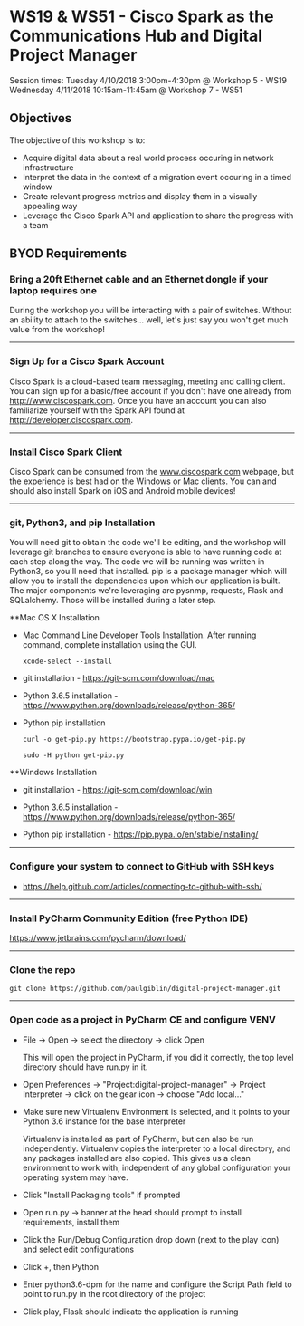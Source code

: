 # WS19 & WS51 - Cisco Spark as the Communications Hub and Digital Project Manager
Session times:
Tuesday 4/10/2018 3:00pm-4:30pm @ Workshop 5 - WS19
Wednesday 4/11/2018 10:15am-11:45am @ Workshop 7 - WS51

## Objectives
The objective of this workshop is to:

* Acquire digital data about a real world process occuring in network infrastructure
* Interpret the data in the context of a migration event occuring in a timed window
* Create relevant progress metrics and display them in a visually appealing way
* Leverage the Cisco Spark API and application to share the progress with a team

## BYOD Requirements
### Bring a 20ft Ethernet cable and an Ethernet dongle if your laptop requires one
During the workshop you will be interacting with a pair of switches. Without an ability to attach to the switches... well, let's just say you won't get much value from the workshop!

---

### Sign Up for a Cisco Spark Account
Cisco Spark is a cloud-based team messaging, meeting and calling client. You can sign up for a basic/free account if you don't have one already from http://www.ciscospark.com. Once you have an account you can also familiarize yourself with the Spark API found at http://developer.ciscospark.com.

---
### Install Cisco Spark Client
Cisco Spark can be consumed from the www.ciscospark.com webpage, but the experience is best had on the Windows or Mac clients. You can and should also install Spark on iOS and Android mobile devices!

---

### git, Python3, and pip Installation
You will need git to obtain the code we'll be editing, and the workshop will leverage git branches to ensure everyone is able to have running code at each step along the way. The code we will be running was written in Python3, so you'll need that installed. pip is a package manager which will allow you to install the dependencies upon which our application is built. The major components we're leveraging are pysnmp, requests, Flask and SQLalchemy. Those will be installed during a later step.

**Mac OS X Installation

* Mac Command Line Developer Tools Installation. After running command, complete installation using the GUI.

  `xcode-select --install`          

* git installation - https://git-scm.com/download/mac

* Python 3.6.5 installation - https://www.python.org/downloads/release/python-365/

* Python pip installation

  `curl -o get-pip.py https://bootstrap.pypa.io/get-pip.py`
  
  `sudo -H python get-pip.py`

**Windows Installation

* git installation - https://git-scm.com/download/win

* Python 3.6.5 installation - https://www.python.org/downloads/release/python-365/

* Python pip installation - https://pip.pypa.io/en/stable/installing/

---

### Configure your system to connect to GitHub with SSH keys
* https://help.github.com/articles/connecting-to-github-with-ssh/

---

### Install PyCharm Community Edition (free Python IDE)
https://www.jetbrains.com/pycharm/download/

---

### Clone the repo
`git clone https://github.com/paulgiblin/digital-project-manager.git`

---

### Open code as a project in PyCharm CE and configure VENV

* File -> Open -> select the directory -> click Open

  This will open the project in PyCharm, if you did it correctly, the top level directory should have run.py in it.
  
* Open Preferences -> "Project:digital-project-manager" -> Project Interpreter -> click on the gear icon -> choose "Add local..."

* Make sure new Virtualenv Environment is selected, and it points to your Python 3.6 instance for the base interpreter

  Virtualenv is installed as part of PyCharm, but can also be run independently. Virtualenv copies the interpreter to a local directory, and any packages installed are also copied. This gives us a clean environment to work with, independent of any global configuration your operating system may have.
  
* Click "Install Packaging tools" if prompted

* Open run.py -> banner at the head should prompt to install requirements, install them

* Click the Run/Debug Configuration drop down (next to the play icon) and select edit configurations

* Click +, then Python

* Enter python3.6-dpm for the name and configure the Script Path field to point to run.py in the root directory of the project

* Click play, Flask should indicate the application is running
